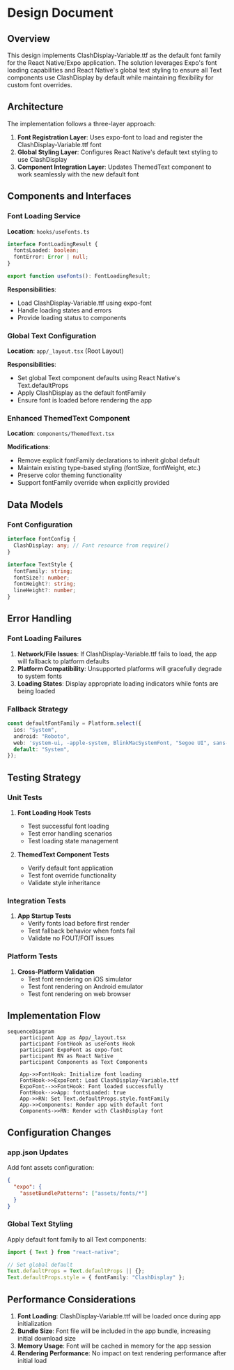 # Design Document

## Overview

This design implements ClashDisplay-Variable.ttf as the default font family for the React Native/Expo application. The solution leverages Expo's font loading capabilities and React Native's global text styling to ensure all Text components use ClashDisplay by default while maintaining flexibility for custom font overrides.

## Architecture

The implementation follows a three-layer approach:

1. **Font Registration Layer**: Uses expo-font to load and register the ClashDisplay-Variable.ttf font
2. **Global Styling Layer**: Configures React Native's default text styling to use ClashDisplay
3. **Component Integration Layer**: Updates ThemedText component to work seamlessly with the new default font

## Components and Interfaces

### Font Loading Service

**Location**: `hooks/useFonts.ts`

```typescript
interface FontLoadingResult {
  fontsLoaded: boolean;
  fontError: Error | null;
}

export function useFonts(): FontLoadingResult;
```

**Responsibilities**:

- Load ClashDisplay-Variable.ttf using expo-font
- Handle loading states and errors
- Provide loading status to components

### Global Text Configuration

**Location**: `app/_layout.tsx` (Root Layout)

**Responsibilities**:

- Set global Text component defaults using React Native's Text.defaultProps
- Apply ClashDisplay as the default fontFamily
- Ensure font is loaded before rendering the app

### Enhanced ThemedText Component

**Location**: `components/ThemedText.tsx`

**Modifications**:

- Remove explicit fontFamily declarations to inherit global default
- Maintain existing type-based styling (fontSize, fontWeight, etc.)
- Preserve color theming functionality
- Support fontFamily override when explicitly provided

## Data Models

### Font Configuration

```typescript
interface FontConfig {
  ClashDisplay: any; // Font resource from require()
}

interface TextStyle {
  fontFamily: string;
  fontSize?: number;
  fontWeight?: string;
  lineHeight?: number;
}
```

## Error Handling

### Font Loading Failures

1. **Network/File Issues**: If ClashDisplay-Variable.ttf fails to load, the app will fallback to platform defaults
2. **Platform Compatibility**: Unsupported platforms will gracefully degrade to system fonts
3. **Loading States**: Display appropriate loading indicators while fonts are being loaded

### Fallback Strategy

```typescript
const defaultFontFamily = Platform.select({
  ios: "System",
  android: "Roboto",
  web: 'system-ui, -apple-system, BlinkMacSystemFont, "Segoe UI", sans-serif',
  default: "System",
});
```

## Testing Strategy

### Unit Tests

1. **Font Loading Hook Tests**

   - Test successful font loading
   - Test error handling scenarios
   - Test loading state management

2. **ThemedText Component Tests**
   - Verify default font application
   - Test font override functionality
   - Validate style inheritance

### Integration Tests

1. **App Startup Tests**
   - Verify fonts load before first render
   - Test fallback behavior when fonts fail
   - Validate no FOUT/FOIT issues

### Platform Tests

1. **Cross-Platform Validation**
   - Test font rendering on iOS simulator
   - Test font rendering on Android emulator
   - Test font rendering on web browser

## Implementation Flow

```mermaid
sequenceDiagram
    participant App as App/_layout.tsx
    participant FontHook as useFonts Hook
    participant ExpoFont as expo-font
    participant RN as React Native
    participant Components as Text Components

    App->>FontHook: Initialize font loading
    FontHook->>ExpoFont: Load ClashDisplay-Variable.ttf
    ExpoFont-->>FontHook: Font loaded successfully
    FontHook-->>App: fontsLoaded: true
    App->>RN: Set Text.defaultProps.style.fontFamily
    App->>Components: Render app with default font
    Components->>RN: Render with ClashDisplay font
```

## Configuration Changes

### app.json Updates

Add font assets configuration:

```json
{
  "expo": {
    "assetBundlePatterns": ["assets/fonts/*"]
  }
}
```

### Global Text Styling

Apply default font family to all Text components:

```typescript
import { Text } from "react-native";

// Set global default
Text.defaultProps = Text.defaultProps || {};
Text.defaultProps.style = { fontFamily: "ClashDisplay" };
```

## Performance Considerations

1. **Font Loading**: ClashDisplay-Variable.ttf will be loaded once during app initialization
2. **Bundle Size**: Font file will be included in the app bundle, increasing initial download size
3. **Memory Usage**: Font will be cached in memory for the app session
4. **Rendering Performance**: No impact on text rendering performance after initial load
